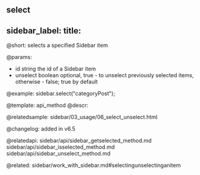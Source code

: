 select
---
sidebar_label: 
title: 
---          

@short: selects a specified Sidebar item


@params:
- id    string      the id of a Sidebar item
- unselect  boolean     optional, true - to unselect previously selected items, otherwise - false; true by default



@example:
sidebar.select("categoryPost");


@template: api_method
@descr:

@relatedsample: sidebar/03_usage/06_select_unselect.html



@changelog: added in v6.5

@relatedapi: 
sidebar/api/sidebar_getselected_method.md
sidebar/api/sidebar_isselected_method.md
sidebar/api/sidebar_unselect_method.md

@related: sidebar/work_with_sidebar.md#selectingunselectinganitem